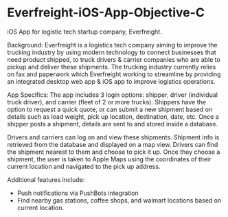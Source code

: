# Everfreight-iOS-App-Objective-C
iOS App for logistic tech startup company, Everfreight. 

Background:
Everfreight is a logistics tech company aiming to improve the trucking industry by using modern technology to connect businesses that need
product shipped, to truck drivers & carrier companies who are able to pickup and deliver these shipments.  The trucking industry currently
relies on fax and paperwork which Everfreight working to streamline by providing an integrated desktop web app & iOS app to improve 
logistics operations.

App Specifics:
The app includes 3 login options: shipper, driver (individual truck driver), and carrier (fleet of 2 or more trucks). 
Shippers have the option to request a quick quote, or can submit a new shipment based on details such as load weight, pick up location, 
destination, date, etc. 
Once a shipper posts a shipment, details are sent to and stored inside a database.

Drivers and carriers can log on and view these shipments.  Shipment info is retrieved from the database and displayed on a map view. 
Drivers can find the shipment nearest to them and choose to pick it up.  Once they choose a shipment, the user is taken to Apple Maps 
using the coordinates of their current location and navigated to the pick up address. 

Additional features include:
- Push notifications via PushBots integration
- Find nearby gas stations, coffee shops, and walmart locations based on current location.

